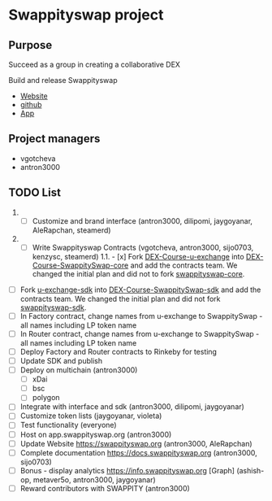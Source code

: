 # Swappityswap project

## Purpose
Succeed as a group in creating a collaborative DEX

Build and release Swappityswap
  * [Website](https://swappityswap.org)
  * [github](https://github.com/swappityswap)
  * [App](https://app.swappityswap.org)

## Project managers
- vgotcheva
- antron3000

## TODO List
1. - [ ] Customize and brand interface (antron3000, dilipomi, jaygoyanar, AleRapchan, steamerd)
1. - [ ] Write Swappityswap Contracts (vgotcheva, antron3000, sijo0703, kenzysc, steamerd)
  1.1. - [x] Fork [DEX-Course-u-exchange](https://github.com/BlockDevsUnited/DEX-Course-u-exchange) into [DEX-Course-SwappitySwap-core](https://github.com/BlockDevsUnited/DEX-Course-SwappitySwap-core) and add the contracts team. We changed the initial plan and did not to fork [swappityswap-core](https://github.com/SwappitySwap/swappityswap-core). 
  - [ ] Fork [u-exchange-sdk](https://github.com/UdotCASH/u-exchange-sdk) into [DEX-Course-SwappitySwap-sdk](https://github.com/BlockDevsUnited/DEX-Course-SwappitySwap-core) and add the contracts team. We changed the initial plan and did not fork [swappityswap-sdk](https://github.com/SwappitySwap/swappityswap-sdk).
  - [ ] In Factory contract, change names from u-exchange to SwappitySwap - all names including LP token name 
  - [ ] In Router contract, change names from u-exchange to SwappitySwap - all names including LP token name
  - [ ] Deploy Factory and Router contracts to Rinkeby for testing
  - [ ] Update SDK and publish 
- [ ] Deploy on multichain (antron3000)
  - [ ] xDai
  - [ ] bsc
  - [ ] polygon
- [ ] Integrate with interface and sdk (antron3000, dilipomi, jaygoyanar)
- [ ] Customize token lists (jaygoyanar, violeta)
- [ ] Test functionality (everyone)
- [ ] Host on app.swappityswap.org (antron3000)
- [ ] Update Website https://swappityswap.org (antron3000, AleRapchan)
- [ ] Complete documentation https://docs.swappityswap.org (antron3000, sijo0703)
- [ ] Bonus - display analytics https://info.swappityswap.org [Graph] (ashish-op, metaver5o, antron3000, jaygoyanar)
- [ ] Reward contributors with SWAPPITY (antron3000)
